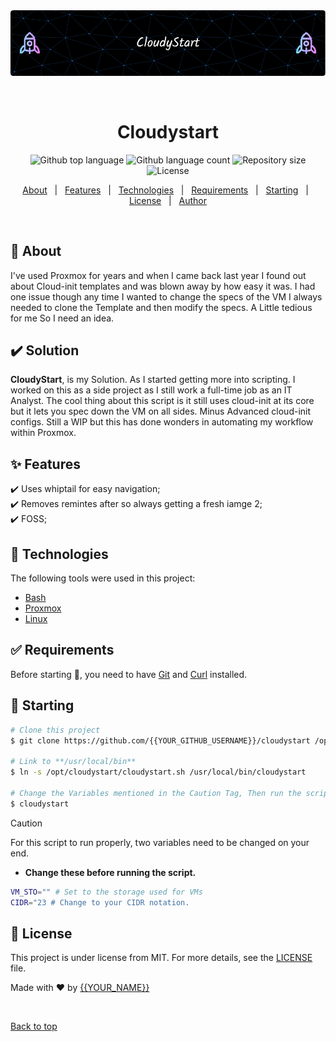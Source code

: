 <div align="center" id="top"> 
  <img src="./.github/assets/github-header-image.png" alt="Cloudystart" />

  &#xa0;

  <!-- <a href="https://cloudystart.netlify.app">Demo</a> -->
</div>

<h1 align="center">Cloudystart</h1>

<p align="center">
  <img alt="Github top language" src="https://img.shields.io/github/languages/top/{{YOUR_GITHUB_USERNAME}}/cloudystart?color=56BEB8">

  <img alt="Github language count" src="https://img.shields.io/github/languages/count/{{YOUR_GITHUB_USERNAME}}/cloudystart?color=56BEB8">

  <img alt="Repository size" src="https://img.shields.io/github/repo-size/{{YOUR_GITHUB_USERNAME}}/cloudystart?color=56BEB8">

  <img alt="License" src="https://img.shields.io/github/license/{{YOUR_GITHUB_USERNAME}}/cloudystart?color=56BEB8">

  <!-- <img alt="Github issues" src="https://img.shields.io/github/issues/{{YOUR_GITHUB_USERNAME}}/cloudystart?color=56BEB8" /> -->

  <!-- <img alt="Github forks" src="https://img.shields.io/github/forks/{{YOUR_GITHUB_USERNAME}}/cloudystart?color=56BEB8" /> -->

  <!-- <img alt="Github stars" src="https://img.shields.io/github/stars/{{YOUR_GITHUB_USERNAME}}/cloudystart?color=56BEB8" /> -->
</p>

<!-- Status -->

<!-- <h4 align="center"> 
	🚧  Cloudystart 🚀 Under construction...  🚧
</h4> 

<hr> -->

<p align="center">
  <a href="#dart-about">About</a> &#xa0; | &#xa0; 
  <a href="#sparkles-features">Features</a> &#xa0; | &#xa0;
  <a href="#rocket-technologies">Technologies</a> &#xa0; | &#xa0;
  <a href="#white_check_mark-requirements">Requirements</a> &#xa0; | &#xa0;
  <a href="#checkered_flag-starting">Starting</a> &#xa0; | &#xa0;
  <a href="#memo-license">License</a> &#xa0; | &#xa0;
  <a href="https://github.com/{{YOUR_GITHUB_USERNAME}}" target="_blank">Author</a>
</p>

<br>

## :dart: About ##

I've used Proxmox for years and when I came back last year I found out about Cloud-init templates and was blown away by how easy it was. I had one issue though any time I wanted to change the specs of the VM I always needed to clone the Template and then modify the specs. A Little tedious for me So I need an idea.

## :heavy_check_mark: Solution

**CloudyStart**, is my Solution. As I started getting more into scripting. I worked on this as a side project as I still work a full-time job as an IT Analyst. The cool thing about this script is it still uses cloud-init at its core but it lets you spec down the VM on all sides. Minus Advanced cloud-init configs. Still a WIP but this has done wonders in automating my workflow within Proxmox.

## :sparkles: Features ##

:heavy_check_mark: Uses whiptail for easy navigation;\
:heavy_check_mark: Removes remintes after so always getting a fresh iamge 2;\
:heavy_check_mark: FOSS;

## :rocket: Technologies ##

The following tools were used in this project:

- [Bash](https://en.wikipedia.org/wiki/Bash_(Unix_shell))
- [Proxmox](https://www.proxmox.com/en/)
- [Linux](https://en.wikipedia.org/wiki/Bash_(Unix_shell))

## :white_check_mark: Requirements ##

Before starting :checkered_flag:, you need to have [Git](https://git-scm.com) and [Curl](https://github.com/curl/curl) installed.

## :checkered_flag: Starting ##

```bash
# Clone this project
$ git clone https://github.com/{{YOUR_GITHUB_USERNAME}}/cloudystart /opt/cloudystart

# Link to **/usr/local/bin**
$ ln -s /opt/cloudystart/cloudystart.sh /usr/local/bin/cloudystart

# Change the Variables mentioned in the Caution Tag, Then run the script
$ cloudystart
```

> [!CAUTION]
> For this script to run properly, two variables need to be changed on your end.<br>
> -  **Change these before running the script.**

```bash
VM_STO="" # Set to the storage used for VMs
CIDR="23 # Change to your CIDR notation.
```

## :memo: License ##

This project is under license from MIT. For more details, see the [LICENSE](LICENSE.md) file.


Made with :heart: by <a href="https://github.com/{{YOUR_GITHUB_USERNAME}}" target="_blank">{{YOUR_NAME}}</a>

&#xa0;

<a href="#top">Back to top</a>
